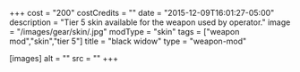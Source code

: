 +++
cost = "200"
costCredits = ""
date = "2015-12-09T16:01:27-05:00"
description = "Tier 5 skin available for the weapon used by operator."
image = "/images/gear/skin/.jpg"
modType = "skin"
tags = ["weapon mod","skin","tier 5"]
title = "black widow"
type = "weapon-mod"

[images]
  alt = ""
  src = ""
+++
